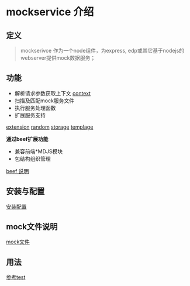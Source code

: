 mockservice 介绍
=====

定义
----------------

> mockserivce 作为一个node组件，为express, edp或其它基于nodejs的webserver提供mock数据服务；


功能
----------------

- 解析请求参数获取上下文 [context](context.md)
- 扫描及匹配mock服务文件
- 执行服务处理函数
- 扩展服务支持 

[extension](extension.md)
[random](random.md)
[storage](storage.md)
[templage](template.md)


**通过beef扩展功能**

- 兼容前端*MDJS模块
- 包结构组织管理

[beef 说明](beef.md)

安装与配置
---------------

[安装配置](config.md)


mock文件说明
-----------------
[mock文件](mock.md)

用法
----------------
[参考test](../test)



